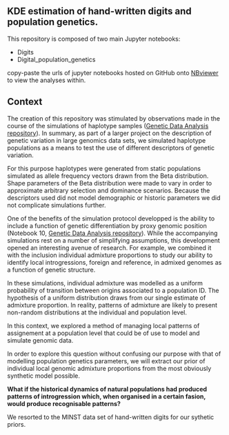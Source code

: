 ## KDE estimation of hand-written digits and population genetics.

This repository is composed of two main Jupyter notebooks:
- Digits
- Digital_population_genetics

copy-paste the urls of jupyter notebooks hosted on GitHub onto [NBviewer](https://nbviewer.jupyter.org/) to view the analyses within.

## Context

The creation of this repository was stimulated by observations made in the course of the simulations of 
haplotype samples ([Genetic Data Analysis repository](https://github.com/SantosJGND/Genetic-data-analysis)). 
In summary, as part of a larger project on the description of genetic variation in large genomics data sets, 
we simulated haplotype populations as a means to test the use of different descriptors of genetic variation. 

For this purpose haplotypes were generated from static populations simulated as allele frequency vectors 
drawn from the Beta distribution. Shape parameters of the Beta distribution were made to vary in order to 
approximate arbitrary selection and dominance scenarios. Because the descriptors used did not model demographic 
or historic parameters we did not complicate simulations further.

One of the benefits of the simulation protocol developped is the ability to include a function of genetic differentiation 
by proxy genomic position (Notebook 10, [Genetic Data Analysis repository](https://github.com/SantosJGND/Genetic-data-analysis)).
While the accompanying simulations rest on a number of simplifying assumptions, this development opened an interesting 
avenue of research. For example, we combined it with the inclusion individual admixture proportions to study our 
ability to identify local introgressions, foreign and reference, in admixed genomes as a function of genetic structure. 

In these simulations, individual admixture was modelled as a uniform probability of transition between origins associated
to a population ID. The hypothesis of a uniform distribution draws from our single estimate of admixture proportion. In reality,
patterns of admixture are likely to present non-random distributions at the individual and population level. 

In this context, we explored a method of managing local patterns of assignement at a population level that could be 
of use to model and simulate genomic data.

In order to explore this question without confusing our purpose with that of modelling population genetics parameters,
we will extract our prior of individual local genomic admixture proportions from the most obviously synthetic model
possible. 

**What if the historical dynamics of natural populations had produced patterns of introgression which, when organised 
in a certain fasion, would produce recognisable patterns?**

We resorted to the MINST data set of hand-written digits for our sythetic priors.
